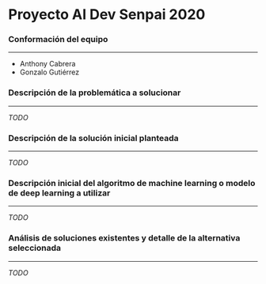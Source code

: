 # Proyecto AI Dev Senpai 2020

### Conformación del equipo
---
- Anthony Cabrera
- Gonzalo Gutiérrez

### Descripción de la problemática a solucionar
---

*TODO*

### Descripción de la solución inicial planteada
---

*TODO*

### Descripción inicial del algoritmo de machine learning o modelo de deep learning a utilizar
---

*TODO*

### Análisis de soluciones existentes y detalle de la alternativa seleccionada
---

*TODO*

